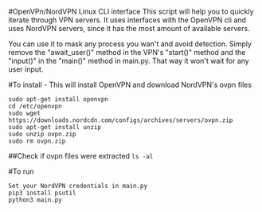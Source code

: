 #OpenVPn/NordVPN Linux CLI interface 
This script will help you to quickly iterate through VPN servers. It uses interfaces with the OpenVPN cli and uses NordVPN servers, since it has the most amount of available servers. 

You can use it to mask any process you wan't and avoid detection. Simply remove the "await_user()" method in the VPN's "start()" method and the "input()" in the "main()" method in main.py. That way it won't wait for any user input.  


#To install - This will install OpenVPN and download NordVPN's ovpn files
```
sudo apt-get install openvpn
cd /etc/openvpn
sudo wget https://downloads.nordcdn.com/configs/archives/servers/ovpn.zip
sudo apt-get install unzip
sudo unzip ovpn.zip
sudo rm ovpn.zip
```
 
##Check if ovpn files were extracted
`ls -al`

#To run
```
Set your NordVPN credentials in main.py
pip3 install psutil
python3 main.py 
```
